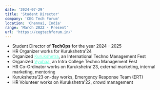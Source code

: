 ```yaml
---
date: '2024-07-29'
title: 'Student Director'
company: 'CEG Tech Forum'
location: 'Chennai, India'
range: 'March 2022 - Present'
url: 'https://cegtechforum.in/'
---
```


- Student Director of <b>TechOps</b> for the year 2024 - 2025
- HR Organizer works for Kurukshetra'24
- Organized <a href="https://kurukshetraceg.org.in/" style="color:#64FFDA;" target="blank">Kurukshetra</a>, an International Techno Management Fest
- Organized <a href="https://vyuhaa.cegtechforum.in/" style="color:#64FFDA;">Vyuhaa</a>, an Intra College Techno Management Fest
- HR Co-Ordinator works on Kurukshetra'23, external marketing, internal marketing, mentoring
- Kurukshetra'23 on-day works, Emergency Response Team (ERT)
- HR Volunteer works on Kurukshetra'22, crowd management
